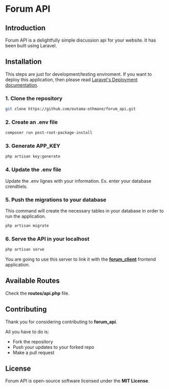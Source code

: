 # Forum API

## Introduction
Forum API is a delightfully simple discussion api for your website. It has been built using Laravel.

## Installation
This steps are just for development/testing enviroment.
If you want to deploy this application, then please read [Laravel's Deployment documentation](https://laravel.com/docs/deployment).

### 1. Clone the repository
```bash
git clone https://github.com/outama-othmane/forum_api.git
```

### 2. Create an .env file
```bash
composer run post-root-package-install  
```

### 3. Generate APP_KEY
```bash
php artisan key:generate
```

### 4. Update the .env file
Update the .env lignes with your information. Ex. enter your database crendtiels.

### 5. Push the migrations to your database
This command will create the necessary tables in your database in order to run the application.
```bash
php artisan migrate 
``` 

### 6. Serve the API in your localhost
```bash
php artisan serve 
``` 
You are going to use this server to link it with the **[forum_client](https://github.com/outama-othmane/forum_client)** frontend application.

## Available Routes
Check the **routes/api.php** file.

## Contributing
Thank you for considering contributing to **forum_api**.

All you have to do is:

- Fork the repository
- Push your updates to your forked repo
- Make a pull request

## License
Forum API is open-source software licensed under the **MIT License**.